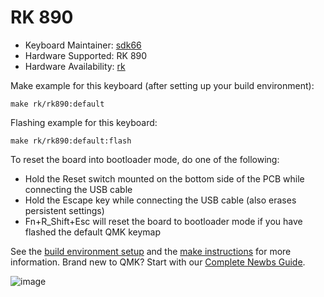 # RK 890

* Keyboard Maintainer: [sdk66](https://github.com/sdk66)
* Hardware Supported: RK 890
* Hardware Availability: [rk](http://www.rkgaming.com)

Make example for this keyboard (after setting up your build environment):

    make rk/rk890:default
        
Flashing example for this keyboard:

    make rk/rk890:default:flash

To reset the board into bootloader mode, do one of the following:

* Hold the Reset switch mounted on the bottom side of the PCB while connecting the USB cable
* Hold the Escape key while connecting the USB cable (also erases persistent settings)
* Fn+R_Shift+Esc will reset the board to bootloader mode if you have flashed the default QMK keymap

See the [build environment setup](https://docs.qmk.fm/#/getting_started_build_tools) and the [make instructions](https://docs.qmk.fm/#/getting_started_make_guide) for more information. Brand new to QMK? Start with our [Complete Newbs Guide](https://docs.qmk.fm/#/newbs).

![image](https://imgur.com/s8vZpBc.png)

